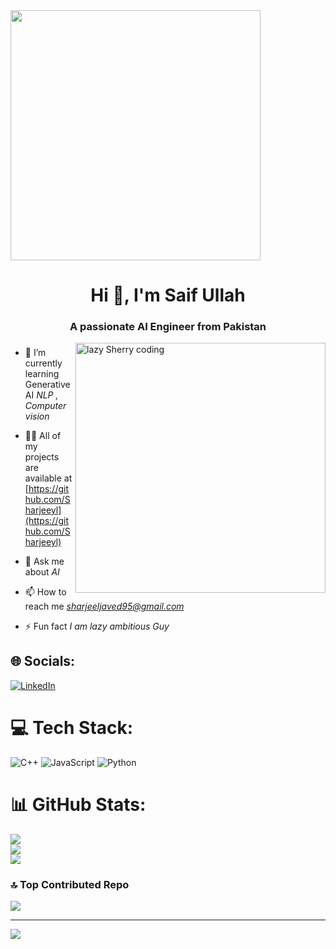 <img align="center" height="400" src="https://media4.giphy.com/media/v1.Y2lkPTc5MGI3NjExYjY3cWJyM3NpMnV2czJ2dXN1ZDV2M2N0cW9xdHMwOW9laWx0Y2x4ciZlcD12MV9pbnRlcm5hbF9naWZfYnlfaWQmY3Q9Zw/tL5HmgfZi0Qow/giphy.gif"  />
<h1 align="center">Hi 👋, I'm Saif Ullah </h1>
<h3 align="center">A passionate AI Engineer from Pakistan</h3>
<img align = "right" alt = "lazy Sherry coding " width = "400" src ="https://media.giphy.com/media/v1.Y2lkPTc5MGI3NjExdnBreDJqdXd1OTB2MTMwcDg1aDZlNXRuYjEycWdycTZucG9ramNibyZlcD12MV9pbnRlcm5hbF9naWZfYnlfaWQmY3Q9Zw/bGgsc5mWoryfgKBx1u/giphy.gif" >

###
- 🌱 I’m currently learning Generative AI *NLP , Computer vision*

- 👨‍💻 All of my projects are available at [https://github.com/Sharjeeyl](https://github.com/Sharjeeyl)

- 💬 Ask me about *AI*

- 📫 How to reach me *sharjeeljaved95@gmail.com*

- ⚡ Fun fact *I am lazy ambitious Guy*

## 🌐 Socials:
[![LinkedIn](https://img.shields.io/badge/LinkedIn-%230077B5.svg?logo=linkedin&logoColor=white)](https://linkedin.com/in/https://www.linkedin.com/in/%F0%9D%90%92%F0%9D%90%80%F0%9D%90%88%F0%9D%90%85-%F0%9D%90%94%F0%9D%90%8B%F0%9D%90%8B%F0%9D%90%80%F0%9D%90%87-182073214/) 

# 💻 Tech Stack:
![C++](https://img.shields.io/badge/c++-%2300599C.svg?style=for-the-badge&logo=c%2B%2B&logoColor=white) ![JavaScript](https://img.shields.io/badge/javascript-%23323330.svg?style=for-the-badge&logo=javascript&logoColor=%23F7DF1E) ![Python](https://img.shields.io/badge/python-3670A0?style=for-the-badge&logo=python&logoColor=ffdd54)
# 📊 GitHub Stats:
![](https://github-readme-stats.vercel.app/api?username=saifullahrao8&theme=dark&hide_border=false&include_all_commits=false&count_private=false)<br/>
![](https://github-readme-streak-stats.herokuapp.com/?user=saifullahrao8&theme=dark&hide_border=false)<br/>
![](https://github-readme-stats.vercel.app/api/top-langs/?username=saifullahrao8&theme=dark&hide_border=false&include_all_commits=false&count_private=false&layout=compact)

### 🔝 Top Contributed Repo
![](https://github-contributor-stats.vercel.app/api?username=saifullahrao8&limit=5&theme=dark&combine_all_yearly_contributions=true)

---
[![](https://visitcount.itsvg.in/api?id=saifullahrao8&icon=0&color=0)](https://visitcount.itsvg.in)

<!-- Proudly created with GPRM ( https://gprm.itsvg.in ) -->
